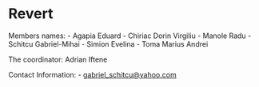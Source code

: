 # Revert

Members names:
	- Agapia Eduard
	- Chiriac Dorin Virgiliu
	- Manole Radu
	- Schitcu Gabriel-Mihai
	- Simion Evelina
	- Toma Marius Andrei

The coordinator: Adrian Iftene

Contact Information:
	- gabriel_schitcu@yahoo.com
